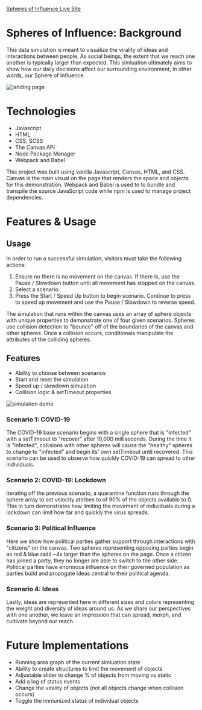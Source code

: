 [Spheres of Influence Live Site](https://nick-barr.github.io/SpheresOfInfluence/)

# Spheres of Influence: Background


This data simulation is meant to visualize the virality of ideas and interactions between people. As social beings, the extent that we reach one another is typically larger than expected. This simluation ultimately aims to show how our daily decisions affect our surrounding environment, in other words, our Sphere of Influence.

![landing page](https://github.com/nick-barr/jsProjectCovid/blob/main/src/assets/SOI-thumb.png)

# Technologies

* Javascript
* HTML
* CSS, SCSS
* The Canvas API
* Node Package Manager
* Webpack and Babel

This project was built using vanilla Javascript, Canvas, HTML, and CSS. Canvas is the main visual on the page that renders the space and objects for this demonstration. Webpack and Babel is used to to bundle and transpile the source JavaScript code while npm is used to manage project dependencies.

# Features & Usage

## Usage
In order to run a successful simulation, visitors must take the following actions:

1. Ensure no there is no movement on the canvas. If there is, use the Pause / Slowdown button until all movement has stopped on the canvas.
2. Select a scenario.
3. Press the Start / Speed Up button to begin scenario. Continue to press to speed up movement and use the Pause / Slowdown to reverse speed. 

The simulation that runs within the canvas uses an array of sphere objects with unique properties to demonstrate one of four given scenarios. Spheres use collision detection to "bounce" off of the boundaries of the canvas and other spheres. Once a collision occurs, conditionals manipulate the attributes of the colliding spheres. 

## Features
* Ability to choose between scenarios
* Start and reset the simulation
* Speed up / slowdown simulation
* Collision logic & setTimeout properties

![simulation demo](https://github.com/nick-barr/jsProjectCovid/blob/main/src/assets/soi_covid_demo.gif)

### Scenario 1: COVID-19

The COVID-19 base scenario begins with a single sphere that is "infected" with a setTimeout to "recover" after 10,000 milliseconds. During the time it is "infected", collisions with other spheres will cause the "healthy" spheres to change to "infected" and begin its' own setTimeout until recovered. This scenario can be used to observe how quickly COVID-19 can spread to other individuals.

### Scenario 2: COVID-19: Lockdown

Iterating off the previous scenario, a quarantine function runs through the sphere array to set velocity attribes to of 90% of the objects available to 0. This in turn demonstrates how limiting the movement of individuals during a lockdown can limit how far and quickly the virus spreads.

### Scenario 3: Political Influence

Here we show how political parties gather support through interactions with "citizens" on the canvas. Two spheres representing opposing parties begin as red & blue radii ~4x larger than the spheres on the page. Once a citizen has joined a party, they no longer are able to switch to the other side. Political parties have enormous influence on their governed population as parties build and propogate ideas central to their political agenda.

### Scenario 4: Ideas

Lastly, ideas are represented here in different sizes and colors representing the weight and diversity of ideas around us. As we share our perspectives with one another, we leave an impression that can spread, morph, and cultivate beyond our reach.

# Future Implementations
* Running area graph of the current simluation state
* Ability to create structures to limit the movement of objects
* Adjustable slider to change % of objects from moving vs static
* Add a log of status events
* Change the virality of objects (not all objects change when collision occurs)
* Toggle the immunized status of individual objects
